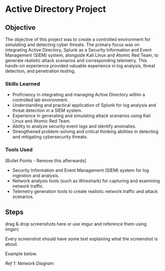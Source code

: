 # Active Directory Project

## Objective

The objective of this project was to create a controlled environment for simulating and detecting cyber threats. The primary focus was on integrating Active Directory, Splunk as a Security Information and Event Management (SIEM) system, alongside Kali Linux and Atomic Red Team, to generate realistic attack scenarios and corresponding telemetry. This hands-on experience provided valuable experience  in log analysis, threat detection, and penetration testing.

### Skills Learned

- Proficiency in integrating and managing Active Directory within a controlled lab environment.
- Understanding and practical application of Splunk for log analysis and threat detection in a SIEM system.
- Experience in generating and simulating attack scenarios using Kali Linux and Atomic Red Team.
- Ability to analyze security event logs and identify anomalies.
- Strengthened problem-solving and critical thinking abilities in detecting and mitigating cybersecurity threats.

### Tools Used
[Bullet Points - Remove this afterwards]

- Security Information and Event Management (SIEM) system for log ingestion and analysis.
- Network analysis tools (such as Wireshark) for capturing and examining network traffic.
- Telemetry generation tools to create realistic network traffic and attack scenarios.

## Steps
drag & drop screenshots here or use imgur and reference them using imgsrc

Every screenshot should have some text explaining what the screenshot is about.

Example below.

*Ref 1: Network Diagram*
